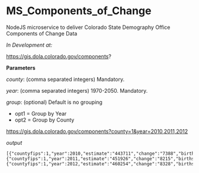 # MS_Components_of_Change
NodeJS microservice to deliver Colorado State Demography Office Components of Change Data


*In Development at:* 

https://gis.dola.colorado.gov/components?

**Parameters**

*county*: (comma separated integers)  Mandatory.

*year*: (comma separated integers)  1970-2050. Mandatory.

*group*: (optional)   Default is no grouping

  - opt1 = Group by Year
  - opt2 = Group by County
  

  
https://gis.dola.colorado.gov/components?county=1&year=2010,2011,2012

*output*
```
[{"countyfips":1,"year":2010,"estimate":"443711","change":"7388","births":"7436","deaths":"2474","netmig":"2426","datatype":"Estimate"},
{"countyfips":1,"year":2011,"estimate":"451926","change":"8215","births":"7244","deaths":"2462","netmig":"3433","datatype":"Estimate"},
{"countyfips":1,"year":2012,"estimate":"460254","change":"8328","births":"6923","deaths":"2750","netmig":"4155","datatype":"Estimate"}]
```
